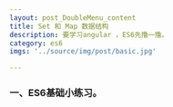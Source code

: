 ```yaml
---
layout: post_DoubleMenu_content
title: Set 和 Map 数据结构
description: 要学习angular ，ES6先撸一撸。
category: es6
imgs: '../source/img/post/basic.jpg'

---
```

### 一、ES6基础小练习。







